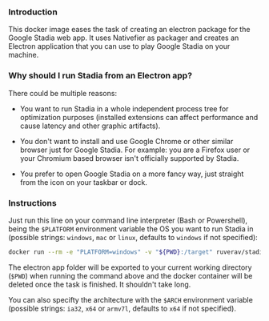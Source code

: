 
### Introduction

This docker image eases the task of creating an electron package for the Google Stadia web app. It uses Nativefier as packager and creates an Electron application that you can use to play Google Stadia on your machine.

### Why should I run Stadia from an Electron app?

There could be multiple reasons:

- You want to run Stadia in a whole independent process tree for optimization purposes (installed extensions can affect performance and cause latency and other graphic artifacts).

- You don't want to install and use Google Chrome or other similar browser just for Google Stadia. For example: you are a Firefox user or your Chromium based browser isn't officially supported by Stadia.

- You prefer to open Google Stadia on a more fancy way, just straight from the icon on your taskbar or dock.

### Instructions

Just run this line on your command line interpreter (Bash or Powershell), being the `$PLATFORM` environment variable the OS you want to run Stadia in (possible strings: `windows`, `mac` or `linux`, defaults to `windows` if not specified):

```bash
docker run --rm -e "PLATFORM=windows" -v "${PWD}:/target" ruverav/stadia-electron-packager
```

The electron app folder will be exported to your current working directory (`$PWD`) when running the command above and the docker container will be deleted once the task is finished. It shouldn't take long.

You can also specifty the architecture with the `$ARCH` environment variable (possible strings: `ia32`, `x64` or `armv7l`, defaults to `x64` if not specified).